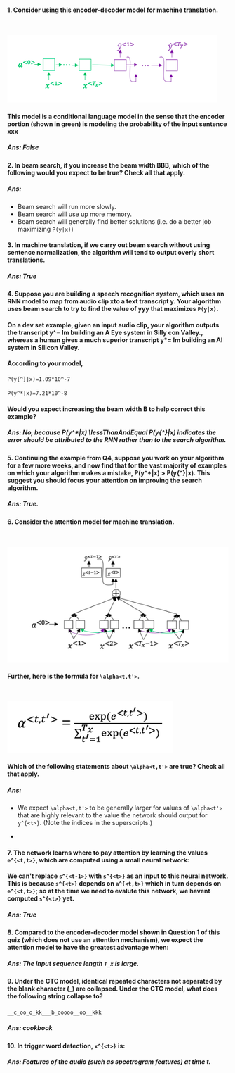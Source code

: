 #### 1. Consider using this encoder-decoder model for machine translation.
<img src="https://d3c33hcgiwev3.cloudfront.net/imageAssetProxy.v1/qXy2GwVdEeirxApwydYI3g_563d74fd24e481f841070e81da7ee0aa_Screen-Shot-2018-01-29-at-5.33.03-PM.png?expiry=1563926400000&amp;hmac=gAJ7haoPeMmQqxo-xJJBXYnWbbcvQlUijFdca4zbW9s" alt="" >

![](Screen-Shot-2018-01-29-at-5.33.03-PM.png)

#### This model is a conditional language model in the sense that the encoder portion (shown in green) is modeling the probability of the input sentence xxx
##### Ans: False
#### 2. In beam search, if you increase the beam width BBB, which of the following would you expect to be true? Check all that apply.
##### Ans: 
- Beam search will run more slowly.
- Beam search will use up more memory.
- Beam search will generally find better solutions (i.e. do a better job maximizing ```P(y|x)```)
#### 3. In machine translation, if we carry out beam search without using sentence normalization, the algorithm will tend to output overly short translations. 
##### Ans: True
#### 4. Suppose you are building a speech recognition system, which uses an RNN model to map from audio clip xto a text transcript y. Your algorithm uses beam search to try to find the value of yyy that maximizes ```P(y|x)```.

#### On a dev set example, given an input audio clip, your algorithm outputs the transcript y^= Im building an A Eye system in Silly con Valley., whereas a human gives a much superior transcript y*= Im building an AI system in Silicon Valley.
#### According to your model,
```
P(y{^}|x)=1.09*10^-7

P(y^*|x)=7.21*10^-8
```
#### Would you expect increasing the beam width B to help correct this example?
##### Ans: No, because P(y^*|x) \lessThanAndEqual P(y{^}|x) indicates the error should be attributed to the RNN rather than to the search algorithm.
#### 5. Continuing the example from Q4, suppose you work on your algorithm for a few more weeks, and now find that for the vast majority of examples on which your algorithm makes a mistake, P(y^*|x) > P(y{^}|x). This suggest you should focus your attention on improving the search algorithm.
##### Ans: True.
#### 6. Consider the attention model for machine translation.
<img src="https://d3c33hcgiwev3.cloudfront.net/imageAssetProxy.v1/ZdQLWgVeEei_ZQ6W1G11dA_5ea60f98993ef910d93aaf10c16c4cc9_Screen-Shot-2018-01-29-at-5.38.58-PM.png?expiry=1563926400000&amp;hmac=JVi5YxIgx3eBmorgo1QECAlAHFOXwlUMqgzgPI9JqnA" alt="">

![](Screen-Shot-2018-01-29-at-5.38.58-PM.png)

#### Further, here is the formula for ```\alpha<t,t'>```.
<img src="https://d3c33hcgiwev3.cloudfront.net/imageAssetProxy.v1/kBdw_AVeEeiIOArs7r1YtA_da38112b640e4901fbbf692a9e6611be_Screen-Shot-2018-01-29-at-5.39.03-PM.png?expiry=1563926400000&amp;hmac=EEG6vOweWSO-y3oDJ_Kbf508nZqICbAyXkL6N8chbJQ" alt="" >

![](Screen-Shot-2018-01-29-at-5.39.03-PM.png)

#### Which of the following statements about ```\alpha<t,t'>``` are true? Check all that apply.
##### Ans: 
- We expect ```\alpha<t,t'>``` to be generally larger for values of ```\alpha<t'>``` that are highly relevant to the value the network should output for ```y^{<t>}```. (Note the indices in the superscripts.)
- ```\sum(t', \alpha<t,t'>) = 1 (Note the summation is over t'.)
#### 7. The network learns where to pay attention by learning the values ```e^{<t,t>}```, which are computed using a small neural network:
#### We can't replace ```s^{<t-1>}``` with ```s^{<t>}``` as an input to this neural network. This is because ```s^{<t>}``` depends on ```a^{<t,t>}``` which in turn depends on ```e^{<t,t>}```; so at the time we need to evalute this network, we havent computed ```s^{<t>}``` yet.
##### Ans: True
#### 8. Compared to the encoder-decoder model shown in Question 1 of this quiz (which does not use an attention mechanism), we expect the attention model to have the greatest advantage when:
##### Ans: The input sequence length ```T_x``` is large. 
#### 9. Under the CTC model, identical repeated characters not separated by the blank character (_) are collapsed. Under the CTC model, what does the following string collapse to?
```__c_oo_o_kk___b_ooooo__oo__kkk```
##### Ans: cookbook
#### 10. In trigger word detection, ```x^{<t>}``` is:
##### Ans: Features of the audio (such as spectrogram features) at time t.